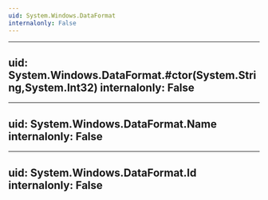 ```yaml
---
uid: System.Windows.DataFormat
internalonly: False
---
```


---
uid: System.Windows.DataFormat.#ctor(System.String,System.Int32)
internalonly: False
---

---
uid: System.Windows.DataFormat.Name
internalonly: False
---

---
uid: System.Windows.DataFormat.Id
internalonly: False
---

